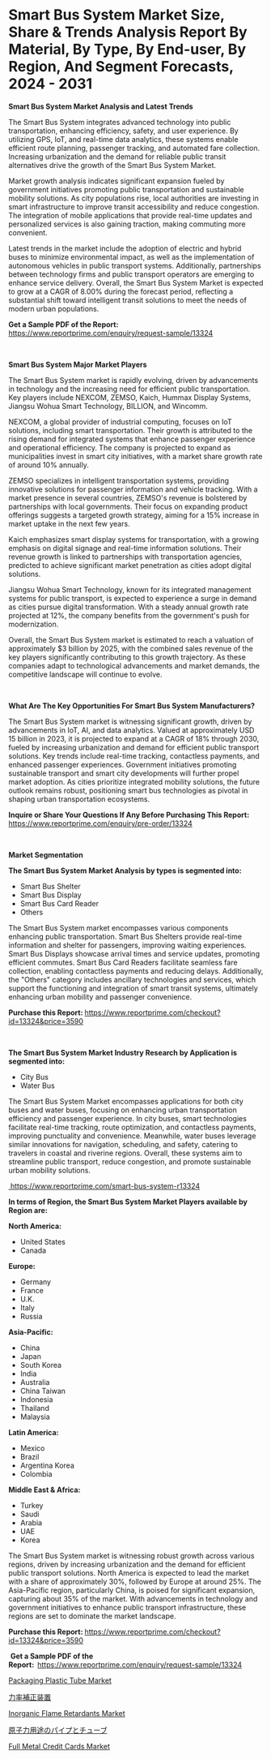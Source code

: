 <p><h1>Smart Bus System Market Size, Share & Trends Analysis Report By Material, By Type, By End-user, By Region, And Segment Forecasts, 2024 - 2031</h1></p><p><strong>Smart Bus System Market Analysis and Latest Trends</strong></p>
<p><p>The Smart Bus System integrates advanced technology into public transportation, enhancing efficiency, safety, and user experience. By utilizing GPS, IoT, and real-time data analytics, these systems enable efficient route planning, passenger tracking, and automated fare collection. Increasing urbanization and the demand for reliable public transit alternatives drive the growth of the Smart Bus System Market.</p><p>Market growth analysis indicates significant expansion fueled by government initiatives promoting public transportation and sustainable mobility solutions. As city populations rise, local authorities are investing in smart infrastructure to improve transit accessibility and reduce congestion. The integration of mobile applications that provide real-time updates and personalized services is also gaining traction, making commuting more convenient.</p><p>Latest trends in the market include the adoption of electric and hybrid buses to minimize environmental impact, as well as the implementation of autonomous vehicles in public transport systems. Additionally, partnerships between technology firms and public transport operators are emerging to enhance service delivery. Overall, the Smart Bus System Market is expected to grow at a CAGR of 8.00% during the forecast period, reflecting a substantial shift toward intelligent transit solutions to meet the needs of modern urban populations.</p></p>
<p><strong>Get a Sample PDF of the Report:&nbsp;</strong> <a href="https://www.reportprime.com/enquiry/request-sample/13324">https://www.reportprime.com/enquiry/request-sample/13324</a></p>
<p>&nbsp;</p>
<p><strong>Smart Bus System Major Market Players</strong></p>
<p><p>The Smart Bus System market is rapidly evolving, driven by advancements in technology and the increasing need for efficient public transportation. Key players include NEXCOM, ZEMSO, Kaich, Hummax Display Systems, Jiangsu Wohua Smart Technology, BILLION, and Wincomm.</p><p>NEXCOM, a global provider of industrial computing, focuses on IoT solutions, including smart transportation. Their growth is attributed to the rising demand for integrated systems that enhance passenger experience and operational efficiency. The company is projected to expand as municipalities invest in smart city initiatives, with a market share growth rate of around 10% annually.</p><p>ZEMSO specializes in intelligent transportation systems, providing innovative solutions for passenger information and vehicle tracking. With a market presence in several countries, ZEMSO's revenue is bolstered by partnerships with local governments. Their focus on expanding product offerings suggests a targeted growth strategy, aiming for a 15% increase in market uptake in the next few years.</p><p>Kaich emphasizes smart display systems for transportation, with a growing emphasis on digital signage and real-time information solutions. Their revenue growth is linked to partnerships with transportation agencies, predicted to achieve significant market penetration as cities adopt digital solutions.</p><p>Jiangsu Wohua Smart Technology, known for its integrated management systems for public transport, is expected to experience a surge in demand as cities pursue digital transformation. With a steady annual growth rate projected at 12%, the company benefits from the government's push for modernization.</p><p>Overall, the Smart Bus System market is estimated to reach a valuation of approximately $3 billion by 2025, with the combined sales revenue of the key players significantly contributing to this growth trajectory. As these companies adapt to technological advancements and market demands, the competitive landscape will continue to evolve.</p></p>
<p>&nbsp;</p>
<p><strong>What Are The Key Opportunities For Smart Bus System Manufacturers?</strong></p>
<p><p>The Smart Bus System market is witnessing significant growth, driven by advancements in IoT, AI, and data analytics. Valued at approximately USD 15 billion in 2023, it is projected to expand at a CAGR of 18% through 2030, fueled by increasing urbanization and demand for efficient public transport solutions. Key trends include real-time tracking, contactless payments, and enhanced passenger experiences. Government initiatives promoting sustainable transport and smart city developments will further propel market adoption. As cities prioritize integrated mobility solutions, the future outlook remains robust, positioning smart bus technologies as pivotal in shaping urban transportation ecosystems.</p></p>
<p><strong>Inquire or Share Your Questions If Any Before Purchasing This Report:</strong> <a href="https://www.reportprime.com/enquiry/pre-order/13324">https://www.reportprime.com/enquiry/pre-order/13324</a></p>
<p>&nbsp;</p>
<p><strong>Market Segmentation</strong></p>
<p><strong>The Smart Bus System Market Analysis by types is segmented into:</strong></p>
<p><ul><li>Smart Bus Shelter</li><li>Smart Bus Display</li><li>Smart Bus Card Reader</li><li>Others</li></ul></p>
<p><p>The Smart Bus System market encompasses various components enhancing public transportation. Smart Bus Shelters provide real-time information and shelter for passengers, improving waiting experiences. Smart Bus Displays showcase arrival times and service updates, promoting efficient commutes. Smart Bus Card Readers facilitate seamless fare collection, enabling contactless payments and reducing delays. Additionally, the "Others" category includes ancillary technologies and services, which support the functioning and integration of smart transit systems, ultimately enhancing urban mobility and passenger convenience.</p></p>
<p><strong>Purchase this Report:&nbsp;</strong><a href="https://www.reportprime.com/checkout?id=13324&price=3590">https://www.reportprime.com/checkout?id=13324&price=3590</a></p>
<p>&nbsp;</p>
<p><strong>The Smart Bus System Market Industry Research by Application is segmented into:</strong></p>
<p><ul><li>City Bus</li><li>Water Bus</li></ul></p>
<p><p>The Smart Bus System Market encompasses applications for both city buses and water buses, focusing on enhancing urban transportation efficiency and passenger experience. In city buses, smart technologies facilitate real-time tracking, route optimization, and contactless payments, improving punctuality and convenience. Meanwhile, water buses leverage similar innovations for navigation, scheduling, and safety, catering to travelers in coastal and riverine regions. Overall, these systems aim to streamline public transport, reduce congestion, and promote sustainable urban mobility solutions.</p></p>
<p><a href="https://www.reportprime.com/smart-bus-system-r13324">&nbsp;https://www.reportprime.com/smart-bus-system-r13324</a></p>
<p><strong>In terms of Region, the Smart Bus System Market Players available by Region are:</strong></p>
<p>
    <p> <strong> North America: </strong>
        <ul>
            <li>United States</li>
            <li>Canada</li>
        </ul>
        </p> 
    <p> <strong> Europe: </strong>
        <ul>
            <li>Germany</li>
            <li>France</li>
            <li>U.K.</li>
            <li>Italy</li>
            <li>Russia</li>
        </ul>
        </p> 
    <p> <strong> Asia-Pacific: </strong>
        <ul>
            <li>China</li>
            <li>Japan</li>
            <li>South Korea</li>
            <li>India</li>
            <li>Australia</li>
            <li>China Taiwan</li>
            <li>Indonesia</li>
            <li>Thailand</li>
            <li>Malaysia</li>
        </ul>
        </p> 
    <p> <strong> Latin America: </strong>
        <ul>
            <li>Mexico</li>
            <li>Brazil</li>
            <li>Argentina Korea</li>
            <li>Colombia</li>
        </ul>
        </p> 
    <p> <strong> Middle East & Africa: </strong>
        <ul>
            <li>Turkey</li>
            <li>Saudi</li>
            <li>Arabia</li>
            <li>UAE</li>
            <li>Korea</li>
        </ul>
    </p>
    </p>
<p><p>The Smart Bus System market is witnessing robust growth across various regions, driven by increasing urbanization and the demand for efficient public transport solutions. North America is expected to lead the market with a share of approximately 30%, followed by Europe at around 25%. The Asia-Pacific region, particularly China, is poised for significant expansion, capturing about 35% of the market. With advancements in technology and government initiatives to enhance public transport infrastructure, these regions are set to dominate the market landscape.</p></p>
<p><strong>Purchase this Report: </strong><a href="https://www.reportprime.com/checkout?id=13324&price=3590">https://www.reportprime.com/checkout?id=13324&price=3590</a></p>
<p>&nbsp;<strong>Get a Sample PDF of the Report:&nbsp;&nbsp;</strong><a href="https://www.reportprime.com/enquiry/request-sample/13324">https://www.reportprime.com/enquiry/request-sample/13324</a></p>
<p><strong></strong></p>
<p><p><a href="https://issuu.com/reportprime-2/docs/packaging-plastic-tube-market-size-_06bd7341553e35">Packaging Plastic Tube Market</a></p><p><a href="https://medium.com/@monserrateklfnsch/power-factor-correction-equipment-market-%E3%81%AF-%E3%82%B3%E3%82%B9%E3%83%88%E7%AE%A1%E7%90%86%E3%81%A8%E5%8A%B9%E7%8E%87%E5%90%91%E4%B8%8A%E3%82%92%E5%84%AA%E5%85%88%E3%81%97%E3%81%BE%E3%81%99-%E3%81%95%E3%82%89%E3%81%AB-%E5%A0%B1%E5%91%8A%E6%9B%B8%E3%81%AF%E5%B8%82%E5%A0%B4%E3%81%AE%E9%9C%80%E8%A6%81%E9%9D%A2%E3%81%A8%E4%BE%9B%E7%B5%A6%E9%9D%A2%E3%81%AE%E4%B8%A1%E6%96%B9%E3%82%92%E3%82%AB%E3%83%90%E3%83%BC%E3%81%97%E3%81%A6%E3%81%84%E3%81%BE%E3%81%99-power-af0caea6bf44">力率補正装置</a></p><p><a href="https://issuu.com/reportprime-2/docs/inorganic-flame-retardants-market-s_4f511a09fb28b2">Inorganic Flame Retardants Market</a></p><p><a href="https://medium.com/@monserrateklfnsch/pipes-and-tubes-for-nuclear-application-7eb9cac1e374">原子力用途のパイプとチューブ</a></p><p><a href="https://www.linkedin.com/pulse/insights-full-metal-credit-cards-market-size-which-expanding-lldhc?trackingId=FOlIAHxNQsinc%2F7SvOo3iQ%3D%3D">Full Metal Credit Cards Market</a></p></p>